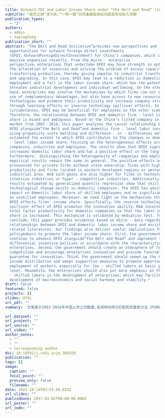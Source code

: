```yaml
---
title: Outward FDI and Labor Income Share under “the Belt and Road” (in Chinese)
subtitle: “凿空之旅”泽万民:“一带一路”对外直接投资如何提高劳动收入份额
publication_types:
  - "2"
authors:
  - admin
  - YapingYang
publication_short: ""
abstract: "the Belt and Road Initiative”provides new perspectives and
  opportunities for outward foreign direct investments
  (OFDI，OutwardForeignDirectInvestment) for China’s companies，which is gaining
  massive expansion recently. From the micro - enterprise
  perspective，enterprises that undertake OFDI may have strength in optimizing
  the allocation of resources and solving the problem of excess capacity through
  transferring production，thereby giving impetus to industrial transformation
  and upgrading. In this case，OFDI may lead to a reduction in domestic
  employment and a fall in the labor income share，which has the potential to
  threaten industrial development and individual wellbeing. On the other
  hand，enterprises may involve the mechanisms by which firms can not only make
  use of complementary advantages，but also have access to new resources，new
  technologies and promote their productivity and increase company strength
  through learning effects or inverse technology spillover effects. In the
  circumstances，OFDI may be beneficial for employees on the other side.
  Therefore，the relationship between OFDI and domestic firm - level labor income
  share is mixed and ambiguous. Based on the China’s listed company in stock
  market from 2003 -2016，this paper analyzes the causal relationship between
  OFDI alongside“the Belt and Road”and domestic firm - level labor income share
  using propensity score matching and difference - in - differences methods. We
  estimated the extent to which OFDI contributes to the changes in domestic firm
  - level labor income share，focusing on the heterogeneous effects across
  companies，industries and employees. The results show that OFDI significantly
  increases domestic labor share and has a positive effect in the long run.
  Furthermore， distinguishing the heterogeneity of companies and employees，the
  empirical results remain the same in general. The positive effects are more
  pronounced for private firms without state ownership，firms with higher
  productivity and firms located in eastern developed regions or western
  industrial area. And such gains are also higher for firms in technology -
  intensive industries or hyper - competitive industries. Additionally，the
  results estimated by generalized quantile regression show that skill - biased
  technological change exists in domestic companies. The OFDI has positive
  impact on domestic labor share of skilled employees and no significant effect
  on unskilled employees. Moreover，we shed light on the mechanisms through which
  OFDI affects firms' income share. Specifically，the reverse technology
  spillover effect of OFDI promotes the innovation ability，R&D investment and
  total factor productivity for domestic companies so that the labor income
  share is increased. This mechanism is validated by mediation test. To
  conclude，this paper provides evidences based on micro - data regarding the
  relationships between OFDI and domestic labor income share and enriches the
  related literatures. Our findings also deliver useful implications for the
  policymakers to promote the labor income share: First，the government should
  continue to advance OFDI alongside“the Belt and Road” and implement the
  differential incentive policies in accordance with the characteristics of the
  enterprises. Second，the government should create an atmosphere of fair
  competition and encourage enterprises innovation and provide favorable
  guarantee for innovation. Third，the government should speed up the reform of
  income distribution and adopt supportive measures to promote opportunities in
  employment of workers，especially for low - skilled labors at basic grassroots
  level. Meanwhile，the enterprises should also put more emphasis on the on high
  - skilled labors in the development of enterprises，which may facilitate the
  development of macroeconomics and social harmony and stability."
draft: false
featured: false
projects: []
slides: Ofdi
url_pdf: ""
summary: '文章基于2003-2016年中国上市公司数据,采用倾向得分匹配和双重差分法（PSMDID）探讨"一带一路"沿线对外直接投资与母国劳动收入份额之间的因果关系。实证发现,企业对外直接投资长期内整体上提高了职工的工资份额。考虑企业所处地区、行业和劳动者的异质性后,结论仍然稳健。具体而言,企业通过对外直接投资的逆向技术溢出提高了创新能力、研发投入和全要素生产率,从而提高了母国职工工资份额。此外,企业的技术进步具有高技能劳动力的偏向性,母国高技能劳动者的工资份额在企业对外直接投资中得以显著提升,但对于母国低技能劳动者的工资份额影响不显著。文章研究发现"一带一路"沿线对外直接投资对母国劳动收入份额的影响机制和具体效应提供了微观证据。
  '
url_dataset: ""
url_project: ""
url_source: ""
url_video: ""
author_notes:
  - ""
  - ""
  - Corresponding author
doi: 10.19592/j.cnki.scje.360159
publication: ""
tags: []
image:
  caption: ""
  focal_point: ""
  preview_only: false
  filename: ""
date: 2022-10-14T03:53:59.025Z
url_slides: ""
publishDate: 2017-01-01T00:00:00.000Z
url_poster: ""
url_code: ""
---
```

